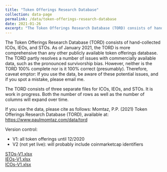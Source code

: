 ```yaml
---
title: "Token Offerings Research Database"
collection: data-page
permalink: /data/token-offerings-research-database
date: 2021-01-26
excerpt: "The Token Offerings Research Database (TORD) consists of hand-collected ICOs, IEOs, and STOs. As of January 2021, the TORD is more comprehensive than any other publicly available token offerings database."
---
```


The Token Offerings Research Database (TORD) consists of hand-collected ICOs, IEOs, and STOs. As of January 2021, the TORD is more comprehensive than any other publicly available token offerings database. The TORD partly resolves a number of issues with commercially available data, such as the pronounced survivorship bias. However, neither is the TORD 100% complete nor is it 100% correct (presumably). Therefore, caveat emptor: If you use the data, be aware of these potential issues, and if you spot a mistake, please email me.

The TORD consists of three separate files for ICOs, IEOs, and STOs. It is work in progress. Both the number of rows as well as the number of columns will expand over time.

If you use the data, please cite as follows: Momtaz, P.P. (2021) Token Offerings Research Database (TORD), available at: <a href="https://www.paulmomtaz.com/data/tord" target="_blank">https://www.paulmomtaz.com/data/tord</a>

Version control:
- V1: all token offerings until 12/2020
- V2 (not yet live): will probably include coinmarketcap identifiers

[STOs-V1.xlsx](/files/STOs-V1.xlsx)
<br>
[IEOs-V1.xlsx](/files/IEOs-V1.xlsx)
<br>
[ICOs-V1.xlsx](/files/ICOs-V1.xlsx)
